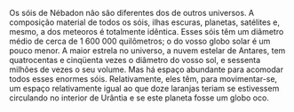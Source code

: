 ﻿Os sóis de Nébadon não são diferentes dos de outros universos. A composição material de todos os sóis, ilhas escuras, planetas, satélites e, mesmo, a dos meteoros é totalmente idêntica. Esses sóis têm um diâmetro médio de cerca de 1 600 000 quilômetros; o do vosso globo solar é um pouco menor. A maior estrela no universo, a nuvem estelar de Antares, tem quatrocentas e cinqüenta vezes o diâmetro do vosso sol, e sessenta milhões de vezes o seu volume. Mas há espaço abundante para acomodar todos esses enormes sóis. Relativamente, eles têm, para movimentar-se, um espaço relativamente igual ao que doze laranjas teriam se estivessem circulando no interior de Urântia e se este planeta fosse um globo oco.
